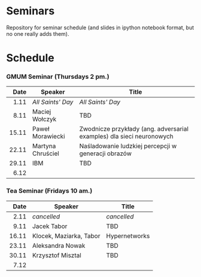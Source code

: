 # Seminars
Repository for seminar schedule (and slides in ipython notebook format, but no one really adds them).

# Schedule
### GMUM Seminar (Thursdays 2 pm.)
| Date  | Speaker                                            | Title                                                                 |
|------:|----------------------------------------------------|-----------------------------------------------------------------------|
|  1.11 | *All Saints' Day*                                  | *All Saints' Day*                                                     |
|  8.11 | Maciej Wołczyk                                     | TBD                                                                   |
| 15.11 | Paweł Morawiecki                                   | Zwodnicze przykłady (ang. adversarial examples) dla sieci neuronowych |
| 22.11 | Martyna Chruściel                                  | Naśladowanie ludzkiej percepcji w generacji obrazów                   |
| 29.11 | IBM                                                | TBD                                                                   |
|  6.12 |                                                    |                                                                       |

### Tea Seminar (Fridays 10 am.)
| Date  | Speaker                                            | Title                                                                 |
|------:|----------------------------------------------------|-----------------------------------------------------------------------|
|  2.11 | *cancelled*                                        | *cancelled*                                                           |
|  9.11 | Jacek Tabor                                        | TBD                                                                   |
| 16.11 | Klocek, Maziarka, Tabor                            | Hypernetworks                                                         |
| 23.11 | Aleksandra Nowak                                   | TBD                                                                   |
| 30.11 | Krzysztof Misztal                                  | TBD                                                                   |
|  7.12 |                                                    |                                                                       |

